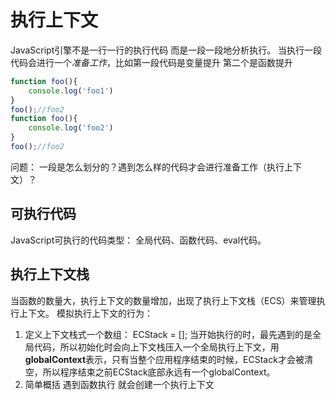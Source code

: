 # 执行上下文
JavaScript引擎不是一行一行的执行代码 而是一段一段地分析执行。
当执行一段代码会进行一个*准备工作*，比如第一段代码是变量提升 第二个是函数提升
```js
function foo(){
    console.log('foo1')
}
foo();//foo2
function foo(){
    console.log('foo2')
}
foo();//foo2
```
问题： 一段是怎么划分的？遇到怎么样的代码才会进行准备工作（执行上下文）？

## 可执行代码
JavaScript可执行的代码类型：
全局代码、函数代码、eval代码。

## 执行上下文栈
当函数的数量大，执行上下文的数量增加，出现了执行上下文栈（ECS）来管理执行上下文。
模拟执行上下文的行为：
1. 定义上下文栈式一个数组：
ECStack = [];
当开始执行的时，最先遇到的是全局代码，所以初始化时会向上下文栈压入一个全局执行上下文，用**globalContext**表示，只有当整个应用程序结束的时候，ECStack才会被清空，所以程序结束之前ECStack底部永远有一个globalContext。
2. 简单概括 遇到函数执行 就会创建一个执行上下文
